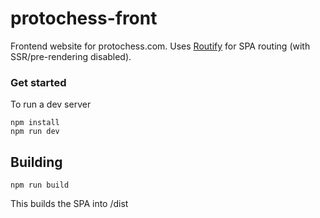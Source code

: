 # protochess-front

Frontend website for protochess.com. Uses [Routify](https://github.com/sveltech/routify) for SPA routing (with SSR/pre-rendering disabled).

### Get started

To run a dev server 
```
npm install
npm run dev
```

## Building

```
npm run build
```
This builds the SPA into /dist
